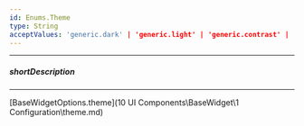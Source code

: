 ```yaml
---
id: Enums.Theme
type: String
acceptValues: 'generic.dark' | 'generic.light' | 'generic.contrast' | 'generic.carmine' | 'generic.darkmoon' | 'generic.darkviolet' | 'generic.greenmist' | 'generic.softblue' | 'material.blue.light' | 'material.lime.light' | 'material.orange.light' | 'material.purple.light' | 'material.teal.light'
---
```

---
##### shortDescription
<!-- Description goes here -->

---
<!-- Description goes here -->
[BaseWidgetOptions.theme](10 UI Components\BaseWidget\1 Configuration\theme.md)